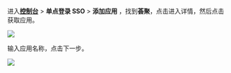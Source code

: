 <IntegrationDetailCard :title="`在 ${$localeConfig.brandName} 中创建应用`">

进入[**控制台**](https://console.genauth.ai) > **单点登录 SSO** > **添加应用** ，找到**荟聚**，点击进入详情，然后点击获取应用。

![](~@imagesZhCn/integration/huiju/1-1.png)

输入应用名称，点击下一步。

![](~@imagesZhCn/integration/huiju/1-2.png)

</IntegrationDetailCard>
